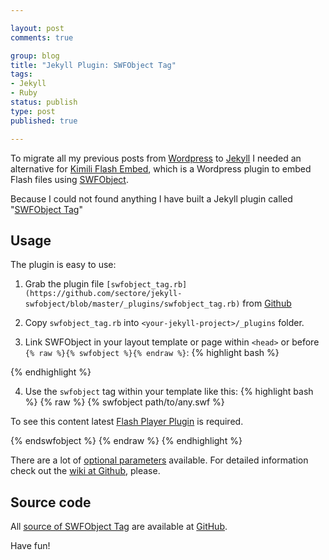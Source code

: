 ```yaml
--- 

layout: post
comments: true

group: blog
title: "Jekyll Plugin: SWFObject Tag"
tags: 
- Jekyll
- Ruby
status: publish
type: post
published: true

---
```


To migrate all my previous posts from [Wordpress](http://wordpress.com/) to [Jekyll](http://jekyllrb.com/)
I needed an alternative for [Kimili Flash Embed](http://kimili.com/plugins/kml_flashembed),
which is a Wordpress plugin to embed Flash files using [SWFObject](http://code.google.com/p/swfobject/).

Because I could not found anything I have built a Jekyll plugin called "[SWFObject Tag](https://github.com/sectore/jekyll-swfobject)"

<!--more-->

## Usage

The plugin is easy to use:

1) Grab the plugin file `[swfobject_tag.rb](https://github.com/sectore/jekyll-swfobject/blob/master/_plugins/swfobject_tag.rb)`
from [Github](https://github.com/sectore/jekyll-swfobject/)

2) Copy `swfobject_tag.rb` into `<your-jekyll-project>/_plugins` folder.

3) Link SWFObject in your layout template or page within `<head>` or before `{% raw %}{% swfobject %}{% endraw %}`:
{% highlight bash %}
<script src="//ajax.googleapis.com/ajax/libs/swfobject/2.2/swfobject.js"></script>
{% endhighlight %}

4) Use the `swfobject` tag within your template like this:
{% highlight bash %}
{% raw %}
{% swfobject path/to/any.swf %}
  <p>To see this content latest <a href='http://www.adobe.com/go/getflashplayer'>Flash Player Plugin</a> is required.</p>
{% endswfobject %}
{% endraw %}
{% endhighlight %}

There are a lot of [optional parameters](https://github.com/sectore/jekyll-swfobject#optional-parameters) available. For detailed information check out the [wiki at Github](https://github.com/sectore/jekyll-swfobject), please.

## Source code

All [source of SWFObject Tag](https://github.com/sectore/jekyll-swfobject) are available at [GitHub](https://github.com/sectore/jekyll-swfobject).

Have fun!

